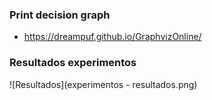 ### Print decision graph
- https://dreampuf.github.io/GraphvizOnline/

### Resultados experimentos
![Resultados](experimentos - resultados.png)
